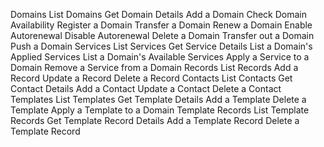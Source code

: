 Domains
    List Domains
    Get Domain Details
    Add a Domain
    Check Domain Availability
    Register a Domain
    Transfer a Domain
    Renew a Domain
    Enable Autorenewal
    Disable Autorenewal
    Delete a Domain
    Transfer out a Domain
    Push a Domain
Services
    List Services
    Get Service Details
    List a Domain's Applied Services
    List a Domain's Available Services
    Apply a Service to a Domain
    Remove a Service from a Domain
Records
    List Records
    Add a Record
    Update a Record
    Delete a Record
Contacts
    List Contacts
    Get Contact Details
    Add a Contact
    Update a Contact
    Delete a Contact
Templates
    List Templates
    Get Template Details
    Add a Template
    Delete a Template
    Apply a Template to a Domain
Template Records
    List Template Records
    Get Template Record Details
    Add a Template Record
    Delete a Template Record
